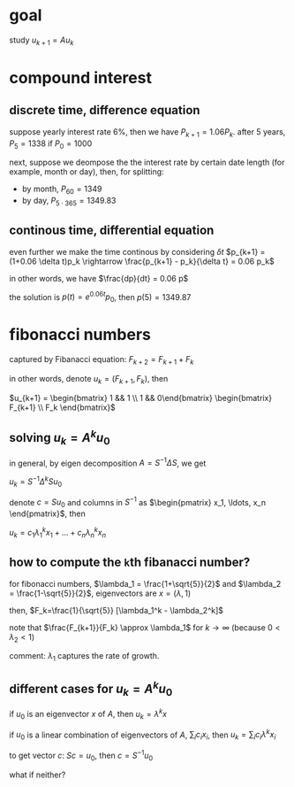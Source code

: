 # goal

study $`u_{k+1}=A u_k`$

# compound interest

## discrete time, difference equation

suppose yearly interest rate 6%, then we have $`P_{k+1}=1.06 P_k`$. after 5 years, $`P_5 = 1338`$ if $`P_0=1000`$

next, suppose we deompose the the interest rate by certain date length (for example, month or day), 
then, for splitting:

- by month, $`P_{60} = 1349`$
- by day, $`P_{5 \cdot 365} = 1349.83`$

## continous time, differential equation

even further we make the time continous by considering $`\delta t`$
$`p_{k+1} = (1+0.06 \delta t)p_k \rightarrow \frac{p_{k+1} - p_k}{\delta t} = 0.06 p_k`$

in other words, we have $`\frac{dp}{dt} = 0.06 p`$

the solution is $`p(t) =e^{0.06t}p_0`$, then $`p(5) = 1349.87`$

# fibonacci numbers

captured by Fibanacci equation: $`F_{k+2} = F_{k+1} + F_{k}`$

in other words, denote $`u_k=(F_{k+1}, F_k)`$, then

$`u_{k+1} = \begin{bmatrix} 1 && 1 \\ 1 && 0\end{bmatrix} \begin{bmatrix} F_{k+1} \\ F_k \end{bmatrix}`$

## solving $`u_k = A^k u_0`$

in general, by eigen decomposition $`A=S^{-1}\Delta S`$, we get 

$`u_k = S^{-1} \Delta^{k} S u_0`$

denote $`c=S u_0`$ and columns in $`S^{-1}`$ as $`\begin{pmatrix} x_1, \ldots, x_n \end{pmatrix}`$, then 

$`u_k = c_1 \lambda_1^k x_1 + \ldots + c_n \lambda_n^k x_n`$


## how to compute the `k`th fibanacci number?

for fibonacci numbers, $`\lambda_1 = \frac{1+\sqrt{5}}{2}`$ and $`\lambda_2 = \frac{1-\sqrt{5}}{2}`$, eigenvectors are $`x=(\lambda, 1)`$

then, $`F_k=\frac{1}{\sqrt{5}} [\lambda_1^k - \lambda_2^k]`$

note that $`\frac{F_{k+1}}{F_k} \approx \lambda_1`$ for $`k \rightarrow \infty`$ (because $`0<\lambda_2<1`$)

comment: $`\lambda_1`$ captures the rate of growth. 

## different cases for $`u_k = A^k u_0`$

if $`u_0`$ is an eigenvector $`x`$ of $`A`$, then $`u_k=\lambda^k x`$

if $`u_0`$ is a linear combination of eigenvectors of $`A`$, $`\sum_i c_i x_i`$, 
then $`u_k = \sum_i c_i \lambda^k x_i`$

to get vector $`c`$: $`Sc=u_0`$, then $`c=S^{-1}u_0`$

what if neither?